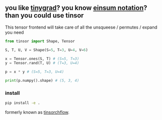 
## you like [tinygrad](https://github.com/tinygrad/tinygrad)? you know [einsum notation](https://rockt.github.io/2018/04/30/einsum)? than you could use tinsor

This tensor frontend will take care of all the unsqueese / permutes / expand you need


```python
from tinsor import Shape, Tensor

S, T, U, V = Shape(S=5, T=3, U=4, V=6)

x = Tensor.ones(S, T) # (S=5, T=3)
y = Tensor.rand(T, U) # (T=3, U=4)

p = x * y # (S=5, T=3, U=4)

print(p.numpy().shape) # (5, 3, 4)
```

### install

```bash
pip install -e .
```

formerly known as [tinsorchflow](https://www.youtube.com/watch?v=dQw4w9WgXcQ).